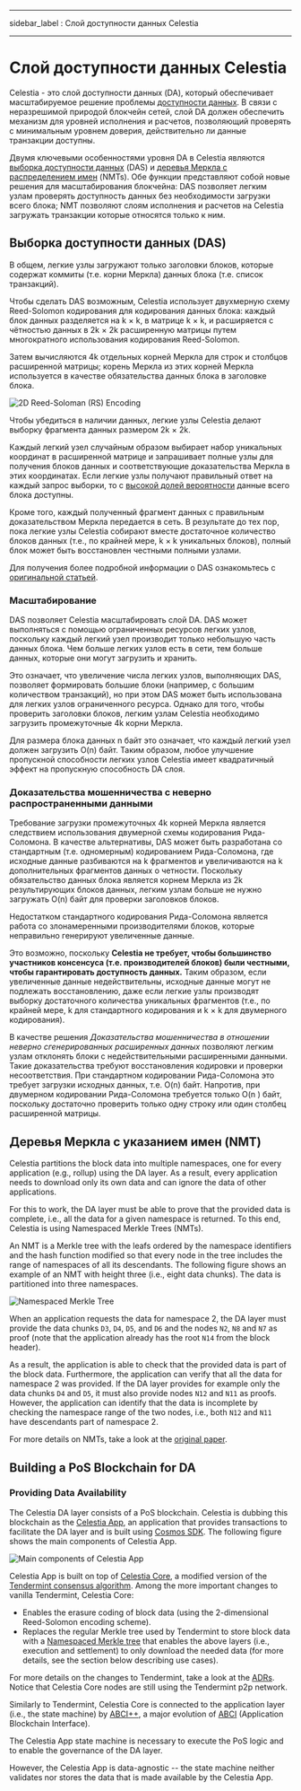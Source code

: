 - - -
sidebar_label : Слой доступности данных Celestia
- - -

# Слой доступности данных Celestia

Celestia - это слой доступности данных (DA), который обеспечивает масштабируемое решение проблемы [ доступности данных](https://coinmarketcap.com/alexandria/article/what-is-data-availability). В связи с неразрешимой природой блокчейн сетей, слой DA должен обеспечить механизм для уровней исполнения и расчетов, позволяющий проверять с минимальным уровнем доверия, действительно ли данные транзакции доступны.

Двумя ключевыми особенностями уровня DA в Celestia являются [выборка доступности данных](https://blog.celestia.org/celestia-mvp-release-data-availability-sampling-light-clients/) (DAS) и [ деревья Меркла с распределением имен](https://github.com/celestiaorg/nmt) (NMTs). Обе функции представляют собой новые решения для масштабирования блокчейна: DAS позволяет легким узлам проверять доступность данных без необходимости загрузки всего блока; NMT позволяют слоям исполнения и расчетов на Celestia загружать транзакции которые относятся только к ним.

## Выборка доступности данных (DAS)

В общем, легкие узлы загружают только заголовки блоков, которые содержат коммиты (т.е. корни Меркла) данных блока (т.е. список транзакций).

Чтобы сделать DAS возможным, Celestia использует двухмерную схему Reed-Solomon кодирования для кодирования данных блока: каждый блок данных разделяется на k × k, в матрице k × k, и расширяется с чётностью данных в 2k × 2k расширенную матрицы путем многократного использования кодирования Reed-Solomon.

Затем вычисляются 4k отдельных корней Меркла для строк и столбцов расширенной матрицы; корень Меркла из этих корней Меркла используется в качестве обязательства данных блока в заголовке блока.

![2D Reed-Soloman (RS) Encoding](/img/concepts/reed-solomon-encoding.png)

Чтобы убедиться в наличии данных, легкие узлы Celestia делают выборку фрагмента данных размером 2k × 2k.

Каждый легкий узел случайным образом выбирает набор уникальных координат в расширенной матрице и запрашивает полные узлы для получения блоков данных и соответствующие доказательства Меркла в этих координатах. Если легкие узлы получают правильный ответ на каждый запрос выборки, то с [высокой долей вероятности](https://github.com/celestiaorg/celestia-node/issues/805#issuecomment-1150081075) данные всего блока доступны.

Кроме того, каждый полученный фрагмент данных с правильным доказательством Меркла передается в сеть. В результате до тех пор, пока легкие узлы Celestia собирают вместе достаточное количество блоков данных (т.е., по крайней мере, k × k уникальных блоков), полный блок может быть восстановлен честными полными узлами.

Для получения более подробной информации о DAS ознакомьтесь с [оригинальной статьей](https://arxiv.org/abs/1809.09044).

### Масштабирование

DAS позволяет Celestia масштабировать слой DA. DAS может выполняться с помощью ограниченных ресурсов легких узлов, поскольку каждый легкий узел производит только небольшую часть данных блока. Чем больше легких узлов есть в сети, тем больше данных, которые они могут загрузить и хранить.

Это означает, что увеличение числа легких узлов, выполняющих DAS, позволяет формировать большие блоки (например, с большим количеством транзакций), но при этом DAS может быть использована для легких узлов ограниченного ресурса. Однако для того, чтобы проверить заголовки блоков, легким узлам Celestia необходимо загрузить промежуточные 4k корни Меркла.

Для размера блока данных n байт это означает, что каждый легкий узел должен загрузить O(n) байт. Таким образом, любое улучшение пропускной способности легких узлов Celestia имеет квадратичный эффект на пропускную способность DA слоя.

### Доказательства мошенничества с неверно распространенными данными

Требование загрузки промежуточных 4k корней Меркла является следствием использования двумерной схемы кодирования Рида-Соломона. В качестве альтернативы, DAS может быть разработана со стандартным (т.е. одномерным) кодированием Рида-Соломона, где исходные данные разбиваются на k фрагментов и увеличиваются на k дополнительных фрагментов данных о четности. Поскольку обязательство данных блока является корнем Меркла из 2k результирующих блоков данных, легким узлам больше не нужно загружать O(n) байт для проверки заголовков блоков.

Недостатком стандартного кодирования Рида-Соломона является работа со злонамеренными производителями блоков, которые неправильно генерируют увеличенные данные.

Это возможно, поскольку __Celestia не требует, чтобы большинство участников консенсуса (т.е. производителей блоков) были честными, чтобы гарантировать доступность данных.__ Таким образом, если увеличенные данные недействительны, исходные данные могут не подлежать восстановлению, даже если легкие узлы производят выборку достаточного количества уникальных фрагментов (т.е., по крайней мере, k для стандартного кодирования и k × k для двумерного кодирования).

В качестве решения _Доказательства мошенничества в отношении неверно сгенерированных расширенных данных_ позволяют легким узлам отклонять блоки с недействительными расширенными данными. Такие доказательства требуют восстановления кодировки и проверки несоответствия. При стандартном кодировании Рида-Соломона это требует загрузки исходных данных, т.е. O(n) байт. Напротив, при двумерном кодировании Рида-Соломона требуется только O(n ) байт, поскольку достаточно проверить только одну строку или один столбец расширенной матрицы.

## Деревья Меркла с указанием имен (NMT)

Celestia partitions the block data into multiple namespaces, one for every application (e.g., rollup) using the DA layer. As a result, every application needs to download only its own data and can ignore the data of other applications.

For this to work, the DA layer must be able to prove that the provided data is complete, i.e., all the data for a given namespace is returned. To this end, Celestia is using Namespaced Merkle Trees (NMTs).

An NMT is a Merkle tree with the leafs ordered by the namespace identifiers and the hash function modified so that every node  in the tree includes the range of namespaces of all its descendants. The following figure shows an example of an NMT with height three (i.e., eight data chunks). The data is partitioned into three namespaces.

![Namespaced Merkle Tree](/img/concepts/nmt.png)

When an application requests the data for namespace 2, the DA layer must provide the data chunks `D3`, `D4`, `D5`, and `D6` and the nodes `N2`, `N8` and `N7` as proof (note that the application already has the root `N14` from the block header).

As a result, the application is able to check that the provided data is part of the block data. Furthermore, the application can verify that all the data for namespace 2 was provided. If the DA layer provides for example only the data chunks `D4` and `D5`, it must also provide nodes `N12` and `N11` as proofs. However, the application can identify that the data is incomplete by checking the namespace range of the two nodes, i.e., both `N12` and `N11` have descendants part of namespace 2.

For more details on NMTs, take a look at the [original paper](https://arxiv.org/abs/1905.09274).

## Building a PoS Blockchain for DA

### Providing Data Availability

The Celestia DA layer consists of a PoS blockchain. Celestia is dubbing this blockchain as the [Celestia App](https://github.com/celestiaorg/celestia-app), an application that provides transactions to facilitate the DA layer and is built using [Cosmos SDK](https://docs.cosmos.network/v0.44/). The following figure shows the main components of Celestia App.

![Main components of Celestia App](/img/concepts/celestia-app.png)

Celestia App is built on top of [Celestia Core](https://github.com/celestiaorg/celestia-core), a modified version of the [Tendermint consensus algorithm](https://arxiv.org/abs/1807.04938). Among the more important changes to vanilla Tendermint, Celestia Core:

- Enables the erasure coding of block data (using the 2-dimensional Reed-Solomon encoding scheme).
- Replaces the regular Merkle tree used by Tendermint to store block data with a [Namespaced Merkle tree](https://github.com/celestiaorg/nmt) that enables the above layers (i.e., execution and settlement) to only download the needed data (for more details, see the section below describing use cases).

For more details on the changes to Tendermint, take a look at the [ADRs](https://github.com/celestiaorg/celestia-core/tree/v0.34.x-celestia/docs/celestia-architecture). Notice that Celestia Core nodes are still using the Tendermint p2p network.

Similarly to Tendermint, Celestia Core is connected to the application layer (i.e., the state machine) by [ABCI++](https://github.com/tendermint/tendermint/tree/master/spec/abci%2B%2B), a major evolution of [ABCI](https://github.com/tendermint/tendermint/tree/master/spec/abci) (Application Blockchain Interface).

The Celestia App state machine is necessary to execute the PoS logic and to enable the governance of the DA layer.

However, the Celestia App is data-agnostic -- the state machine neither validates nor stores the data that is made available by the Celestia App.
